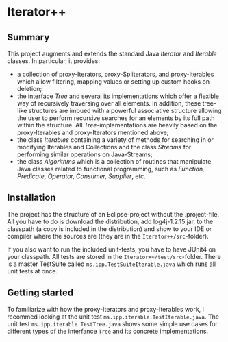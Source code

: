 # Iterator++

## Summary
This project augments and extends the standard Java *Iterator* and *Iterable* classes. In particular, it provides:  

* a collection of proxy-Iterators, proxy-Spliterators, and proxy-Iterables which allow filtering, mapping values or setting up custom hooks on deletion;
* the interface *Tree* and several its implementations which offer a flexible way of recursively traversing over all elements. In addition, these tree-like structures are imbued with a powerful associative structure allowing the user to perform recursive searches for an elements by its full path within the structure. All *Tree*-implementations are heavily based on the proxy-Iterables and proxy-Iterators mentioned above;
* the class *Iterables* containing a variety of methods for searching in or modifying Iterables and Collections and the class *Streams* for performing similar operations on Java-Streams;
* the class *Algorithms* which is a collection of routines that manipulate Java classes related to functional programming, such as *Function, Predicate, Operator, Consumer, Supplier*, etc.

## Installation
The project has the structure of an Eclipse-project without the .project-file. All you have to do is download the distribution, add log4j-1.2.15.jar,  to the classpath (a copy is included in the distribution) and show to your IDE or compiler where the sources are (they are in the `Iterator++/src`-folder).

If you also want to run the included unit-tests, you have to have JUnit4 on your classpath. All tests are stored in the `Iterator++/test/src`-folder. There is a master TestSuite called `ms.ipp.TestSuiteIterable.java` which runs all unit tests at once.

## Getting started
To familiarize with how the proxy-Iterators and proxy-Iterables work, I recommed looking at the unit test `ms.ipp.iterable.TestIterable.java`. The unit test `ms.ipp.iterable.TestTree.java` shows some simple use cases for different types of the interfance `Tree` and its concrete implementations.
